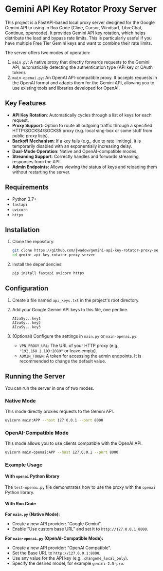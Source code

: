 # Gemini API Key Rotator Proxy Server

This project is a FastAPI-based local proxy server designed for the Google Gemini API to using in Roo Code (Cline, Cursor, Windsurf, LibreChat, Continue, opencode).
It provides Gemini API key rotation, which helps distribute the load and bypass rate limits. This is particularly useful if you have multiple Free Tier Gemini keys and want to combine their rate limits.

The server offers two modes of operation:
1.  `main.py`: A native proxy that directly forwards requests to the Gemini API, automatically detecting the authentication type (API key or OAuth token).
2.  `main-openai.py`: An OpenAI API-compatible proxy. It accepts requests in the OpenAI format and adapts them for the Gemini API, allowing you to use existing tools and libraries developed for OpenAI.

## Key Features

-   **API Key Rotation**: Automatically cycles through a list of keys for each request.
-   **Proxy Support**: Option to route all outgoing traffic through a specified HTTP/SOCKS4/SOCKS5 proxy (e.g. local sing-box or some stuff from public proxy lists).
-   **Backoff Mechanism**: If a key fails (e.g., due to rate limiting), it is temporarily disabled with an exponentially increasing delay.
-   **Dual-Mode Operation**: Native and OpenAI-compatible modes.
-   **Streaming Support**: Correctly handles and forwards streaming responses from the API.
-   **Admin Endpoints**: Allows viewing the status of keys and reloading them without restarting the server.

## Requirements

-   Python 3.7+
-   `fastapi`
-   `uvicorn`
-   `httpx`

## Installation

1.  Clone the repository:
    ```bash
    git clone https://github.com/jwadow/gemini-api-key-rotator-proxy-server.git
    cd gemini-api-key-rotator-proxy-server
    ```

2.  Install the dependencies:
    ```bash
    pip install fastapi uvicorn httpx
    ```

## Configuration

1.  Create a file named `api_keys.txt` in the project's root directory.
2.  Add your Google Gemini API keys to this file, one per line.

    ```
    AIzaSy...key1
    AIzaSy...key2
    AIzaSy...key3
    ```

3.  (Optional) Configure the settings in `main.py` or `main-openai.py`:
    -   `VPN_PROXY_URL`: The URL of your HTTP proxy (e.g., `"192.168.1.103:2080"` or leave empty).
    -   `ADMIN_TOKEN`: A token for accessing the admin endpoints. It is recommended to change the default value.

## Running the Server

You can run the server in one of two modes.

### Native Mode

This mode directly proxies requests to the Gemini API.

```bash
uvicorn main:APP --host 127.0.0.1 --port 8000
```

### OpenAI-Compatible Mode

This mode allows you to use clients compatible with the OpenAI API.

```bash
uvicorn main-openai:APP --host 127.0.0.1 --port 8000
```

### Example Usage

#### With `openai` Python library
The `test-openai.py` file demonstrates how to use the proxy with the `openai` Python library.

#### With Roo Code

**For `main.py` (Native Mode):**
- Create a new API provider: "Google Gemini".
- Enable "Use custom base URL" and set it to `http://127.0.0.1:8000`.

**For `main-openai.py` (OpenAI-Compatible Mode):**
- Create a new API provider: "OpenAI Compatible".
- Set the Base URL to `http://127.0.0.1:8000`.
- Use any value for the API key (e.g., `changeme_local_only`).
- Specify the desired model, for example `gemini-2.5-pro`.
